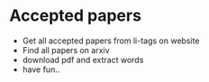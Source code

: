 # Accepted papers




* Get all accepted papers from li-tags on website
* Find all papers on arxiv
* download pdf and extract words
* have fun..



